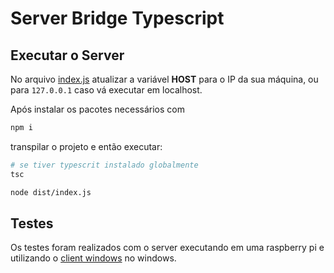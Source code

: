 # Server Bridge Typescript

## Executar o Server

No arquivo [index.js](./src/index.ts) atualizar a variável **HOST** para o IP da sua máquina, ou para `127.0.0.1` caso vá executar em localhost.

Após instalar os pacotes necessários com 
```bash
npm i
```

transpilar o projeto e então executar:
```bash
# se tiver typescrit instalado globalmente
tsc 

node dist/index.js
```

## Testes

Os testes foram realizados com o server executando em uma raspberry pi e utilizando o [client windows](../../../Exemplo_E1_Bridge_Windows/Exemplo_E1_Brigde_Windows_Exemplo_Delphi.zip) no windows.
